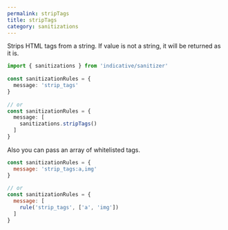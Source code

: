 ```yaml
---
permalink: stripTags
title: stripTags
category: sanitizations
---
```


Strips HTML tags from a string. If value is not a string, it will be returned
as it is.
 
```ts
import { sanitizations } from 'indicative/sanitizer'
 
const sanitizationRules = {
  message: 'strip_tags'
}
 
// or
const sanitizationRules = {
  message: [
    sanitizations.stripTags()
  ]
}
```
 
Also you can pass an array of whitelisted tags.
 
```js
const sanitizationRules = {
  message: 'strip_tags:a,img'
}
 
// or
const sanitizationRules = {
  message: [
    rule('strip_tags', ['a', 'img'])
  ]
}
```